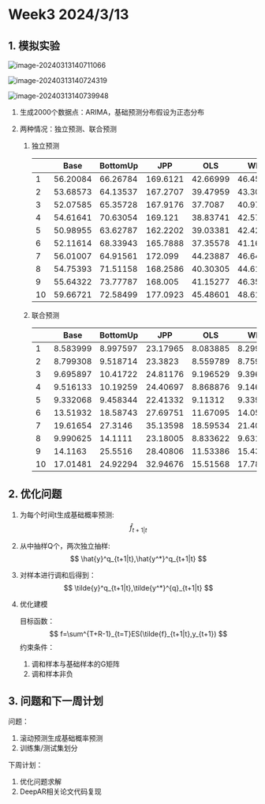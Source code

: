 # Week3 2024/3/13

## 1. 模拟实验

![image-20240313140711066](C:\Users\Administrator\AppData\Roaming\Typora\typora-user-images\image-20240313140711066.png)



![image-20240313140724319](C:\Users\Administrator\AppData\Roaming\Typora\typora-user-images\image-20240313140724319.png)

![image-20240313140739948](C:\Users\Administrator\AppData\Roaming\Typora\typora-user-images\image-20240313140739948.png)

1. 生成2000个数据点：ARIMA，基础预测分布假设为正态分布

2. 两种情况：独立预测、联合预测

   1. 独立预测

      |      | Base     | BottomUp | JPP      | OLS      | WLS      | MinTSam  | MinTShr  |
      | ---- | -------- | -------- | -------- | -------- | -------- | -------- | -------- |
      | 1    | 56.20084 | 66.26784 | 169.6121 | 42.66999 | 46.45658 | 46.55699 | 41.34433 |
      | 2    | 53.68573 | 64.13537 | 167.2707 | 39.47959 | 43.30442 | 45.72146 | 39.97087 |
      | 3    | 52.07585 | 65.35728 | 167.9176 | 37.7087  | 40.97728 | 42.40264 | 37.02596 |
      | 4    | 54.61641 | 70.63054 | 169.121  | 38.83741 | 42.57603 | 47.04594 | 40.77153 |
      | 5    | 50.98955 | 63.62787 | 162.2202 | 39.03381 | 42.429   | 44.24454 | 39.43321 |
      | 6    | 52.11614 | 68.33943 | 165.7888 | 37.35578 | 41.16198 | 42.1126  | 36.18619 |
      | 7    | 56.01007 | 64.91561 | 172.099  | 44.23887 | 46.64308 | 51.64033 | 44.65966 |
      | 8    | 54.75393 | 71.51158 | 168.2586 | 40.30305 | 44.61563 | 46.7056  | 39.79782 |
      | 9    | 55.64322 | 73.77787 | 168.005  | 41.15277 | 46.35791 | 47.56964 | 41.54648 |
      | 10   | 59.66721 | 72.58499 | 177.0923 | 45.48601 | 48.61837 | 49.15131 | 43.86218 |

   2. 联合预测

      |      | Base     | BottomUp | JPP      | OLS      | WLS      | MinTSam  | MinTShr  |
      | ---- | -------- | -------- | -------- | -------- | -------- | -------- | -------- |
      | 1    | 8.583999 | 8.997597 | 23.17965 | 8.083885 | 8.299218 | 6.790594 | 6.666346 |
      | 2    | 8.799308 | 9.518714 | 23.3823  | 8.559789 | 8.759152 | 7.929732 | 7.968844 |
      | 3    | 9.695897 | 10.41722 | 24.81176 | 9.196529 | 9.396926 | 8.146344 | 8.316268 |
      | 4    | 9.516133 | 10.19259 | 24.40697 | 8.868876 | 9.146446 | 8.532375 | 8.644004 |
      | 5    | 9.332068 | 9.458344 | 22.41332 | 9.11312  | 9.339203 | 9.395234 | 9.292642 |
      | 6    | 13.51932 | 18.58743 | 27.69751 | 11.67095 | 14.05642 | 7.306386 | 7.458369 |
      | 7    | 19.61654 | 27.3146  | 35.13598 | 18.59534 | 21.40875 | 12.23522 | 12.3505  |
      | 8    | 9.990625 | 14.1111  | 23.18005 | 8.833622 | 9.631112 | 7.514502 | 7.711016 |
      | 9    | 14.1163  | 25.5516  | 28.40806 | 11.53386 | 15.43423 | 6.514444 | 6.512657 |
      | 10   | 17.01481 | 24.92294 | 32.94676 | 15.51568 | 17.7809  | 10.44994 | 10.46287 |

## 2. 优化问题

1. 为每个时间t生成基础概率预测:
   $$
   \hat{f}_{t+1|t}
   $$

2. 从中抽样Q个，两次独立抽样:
   $$
   \hat{y}^q_{t+1|t},\hat{y^*}^q_{t+1|t}
   $$

3. 对样本进行调和后得到：
   $$
   \tilde{y}^q_{t+1|t},\tilde{y^*}^{q}_{t+1|t}
   $$

4. 优化建模

   目标函数：
   $$
   f=\sum^{T+R-1}_{t=T}ES(\tilde{f}_{t+1|t},y_{t+1})
   $$
   约束条件：

   1. 调和样本与基础样本的G矩阵
   2. 调和样本非负

## 3. 问题和下一周计划

问题：

1. 滚动预测生成基础概率预测
2. 训练集/测试集划分

下周计划：

1. 优化问题求解
2. DeepAR相关论文代码复现